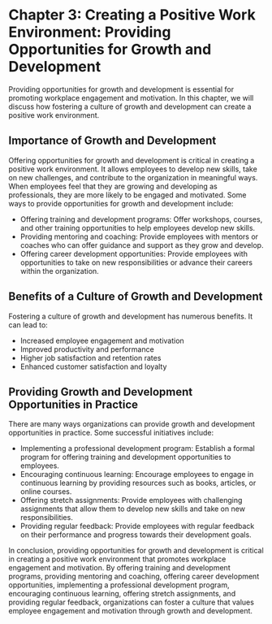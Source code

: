 Chapter 3: Creating a Positive Work Environment: Providing Opportunities for Growth and Development
===================================================================================================

Providing opportunities for growth and development is essential for promoting workplace engagement and motivation. In this chapter, we will discuss how fostering a culture of growth and development can create a positive work environment.

Importance of Growth and Development
------------------------------------

Offering opportunities for growth and development is critical in creating a positive work environment. It allows employees to develop new skills, take on new challenges, and contribute to the organization in meaningful ways. When employees feel that they are growing and developing as professionals, they are more likely to be engaged and motivated. Some ways to provide opportunities for growth and development include:

* Offering training and development programs: Offer workshops, courses, and other training opportunities to help employees develop new skills.
* Providing mentoring and coaching: Provide employees with mentors or coaches who can offer guidance and support as they grow and develop.
* Offering career development opportunities: Provide employees with opportunities to take on new responsibilities or advance their careers within the organization.

Benefits of a Culture of Growth and Development
-----------------------------------------------

Fostering a culture of growth and development has numerous benefits. It can lead to:

* Increased employee engagement and motivation
* Improved productivity and performance
* Higher job satisfaction and retention rates
* Enhanced customer satisfaction and loyalty

Providing Growth and Development Opportunities in Practice
----------------------------------------------------------

There are many ways organizations can provide growth and development opportunities in practice. Some successful initiatives include:

* Implementing a professional development program: Establish a formal program for offering training and development opportunities to employees.
* Encouraging continuous learning: Encourage employees to engage in continuous learning by providing resources such as books, articles, or online courses.
* Offering stretch assignments: Provide employees with challenging assignments that allow them to develop new skills and take on new responsibilities.
* Providing regular feedback: Provide employees with regular feedback on their performance and progress towards their development goals.

In conclusion, providing opportunities for growth and development is critical in creating a positive work environment that promotes workplace engagement and motivation. By offering training and development programs, providing mentoring and coaching, offering career development opportunities, implementing a professional development program, encouraging continuous learning, offering stretch assignments, and providing regular feedback, organizations can foster a culture that values employee engagement and motivation through growth and development.
